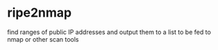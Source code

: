 # ripe2nmap
find ranges of public IP addresses and output them to a list to be fed to nmap or other scan tools

